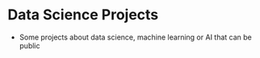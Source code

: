 # Data Science Projects

- Some projects about data science, machine learning or AI that can be public
